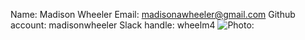 Name: Madison Wheeler
Email: madisonawheeler@gmail.com
Github account: madisonwheeler
Slack handle: wheelm4
![Photo:](https://avatars0.githubusercontent.com/u/3358360?v=3&s=460)
